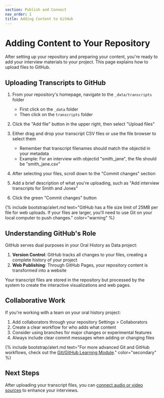 ```yaml
---
section: Publish and Connect
nav_order: 1
title: Adding Content to GitHub
---
```


# Adding Content to Your Repository

After setting up your repository and preparing your content, you're ready to add your interview materials to your project. This page explains how to upload files to GitHub.

## Uploading Transcripts to GitHub

1. From your repository's homepage, navigate to the `_data/transcripts` folder
   - First click on the `_data` folder
   - Then click on the `transcripts` folder

2. Click the "Add file" button in the upper right, then select "Upload files"

3. Either drag and drop your transcript CSV files or use the file browser to select them
   - Remember that transcript filenames should match the objectid in your metadata
   - Example: For an interview with objectid "smith_jane", the file should be "smith_jane.csv"

4. After selecting your files, scroll down to the "Commit changes" section

5. Add a brief description of what you're uploading, such as "Add interview transcripts for Smith and Jones"

6. Click the green "Commit changes" button

{% include bootstrap/alert.md text="GitHub has a file size limit of 25MB per file for web uploads. If your files are larger, you'll need to use Git on your local computer to push changes." color="warning" %}

## Understanding GitHub's Role

GitHub serves dual purposes in your Oral History as Data project:

1. **Version Control**: GitHub tracks all changes to your files, creating a complete history of your project
2. **Web Publishing**: Through GitHub Pages, your repository content is transformed into a website

Your transcript files are stored in the repository but processed by the system to create the interactive visualizations and web pages.

## Collaborative Work

If you're working with a team on your oral history project:

1. Add collaborators through your repository Settings > Collaborators
2. Create a clear workflow for who adds what content
3. Consider using branches for major changes or experimental features
4. Always include clear commit messages when adding or changing files

{% include bootstrap/alert.md text="For more advanced Git and GitHub workflows, check out the [Git/GitHub Learning Module](https://github.com/learn-static/foundations-0-github/blob/main/intro-github.md)." color="secondary" %}

## Next Steps

After uploading your transcript files, you can [connect audio or video sources](av.html) to enhance your interviews.

